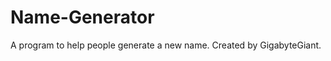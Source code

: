 Name-Generator
==============

A program to help people generate a new name. Created by GigabyteGiant.
